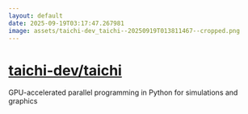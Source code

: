 ```yaml
---
layout: default
date: 2025-09-19T03:17:47.267981
image: assets/taichi-dev_taichi--20250919T013811467--cropped.png
---
```


# [taichi-dev/taichi](https://github.com/taichi-dev/taichi)

GPU-accelerated parallel programming in Python for simulations and graphics
